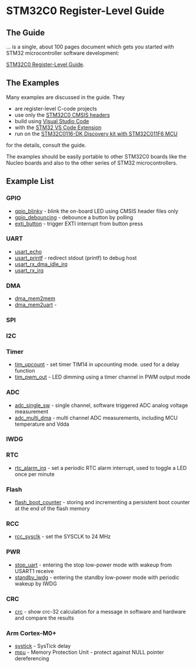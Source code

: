 # STM32C0 Register-Level Guide

## The Guide

... is a single, about 100 pages document which gets you started with STM32 microcontroller software development:

[STM32C0 Register-Level Guide](docs/STM32C0%20Register-Level%20Guide.pdf).

## The Examples

Many examples are discussed in the guide. They

- are register-level C-code projects 
- use only the [STM32C0 CMSIS headers](https://github.com/STMicroelectronics/STM32CubeC0/tree/main/Drivers/CMSIS) 
- build using [Visual Studio Code](https://code.visualstudio.com/)
- with the [STM32 VS Code Extension](https://marketplace.visualstudio.com/items?itemName=stmicroelectronics.stm32-vscode-extension)
- run on the [STM32C0116-DK Discovery kit with STM32C011F6 MCU](https://www.st.com/en/evaluation-tools/stm32c0116-dk.html)

for the details, consult the guide.

The examples should be easily portable to other STM32C0 boards like the Nucleo boards and also to the other series of STM32 microcontrollers.

## Example List

### GPIO

- [gpio_blinky](https://github.com/FrankBau/stm32c0/tree/main/gpio_blinky/) - blink the on-board LED using CMSIS header files only
- [gpio_debouncing](https://github.com/FrankBau/stm32c0/tree/main/gpio_debouncing/) - debounce a button by polling
- [exti_button](https://github.com/FrankBau/stm32c0/tree/main/exti_button) - trigger EXTI interrupt from button press

### UART

- [usart_echo](https://github.com/FrankBau/stm32c0/tree/main/usart_echo)
- [usart_printf](https://github.com/FrankBau/stm32c0/tree/main/usart_printf) - redirect stdout (printf) to debug host
- [usart_rx_dma_idle_irq](https://github.com/FrankBau/stm32c0/tree/main/usart_rx_dma_idle_irq)
- [usart_rx_irq](https://github.com/FrankBau/stm32c0/tree/main/usart_rx_irq)

### DMA

- [dma_mem2mem](https://github.com/FrankBau/stm32c0/tree/main/dma_mem2mem)
- [dma_mem2uart](https://github.com/FrankBau/stm32c0/tree/main/dma_mem2uart) - 

### SPI

### I2C

### Timer

- [tim_upcount](https://github.com/FrankBau/stm32c0/tree/main/tim_upcount) - set timer TIM14 in upcounting mode. used for a delay function
- [tim_pwm_out](https://github.com/FrankBau/stm32c0/tree/main/tim_pwm_out) - LED dimming using a timer channel in PWM output mode

### ADC

 - [adc_single_sw](https://github.com/FrankBau/stm32c0/tree/main/adc_single_sw) - single channel, software triggered ADC analog voltage measurement
 - [adc_multi_dma](https://github.com/FrankBau/stm32c0/tree/main/adc_multi_dma) - multi channel ADC measurements, including MCU temperature and Vdda

### IWDG

### RTC

- [rtc_alarm_irq](https://github.com/FrankBau/stm32c0/tree/main/rtc_alarm_irq) - set a periodic RTC alarm interrupt, used to toggle a LED once per minute

### Flash

- [flash_boot_counter](https://github.com/FrankBau/stm32c0/tree/main/flash_boot_counter) - storing and incrementing a persistent boot counter at the end of the flash memory

### RCC

- [rcc_sysclk](https://github.com/FrankBau/stm32c0/tree/main/rcc_sysclk) - set the SYSCLK to 24 MHz


### PWR

- [stop_uart](https://github.com/FrankBau/stm32c0/tree/main/stop_uart) - entering the stop low-power mode with wakeup from USART1 receive 
- [standby_iwdg](https://github.com/FrankBau/stm32c0/tree/main/standby_iwdg) - entering the standby low-power mode with periodic wakeup by IWDG 


### CRC

- [crc](https://github.com/FrankBau/stm32c0/tree/main/crc) - show crc-32 calculation for a message in software and hardware and compare the results


### Arm Cortex-M0+

- [systick](https://github.com/FrankBau/stm32c0/tree/main/systick) - SysTick delay
- [mpu](https://github.com/FrankBau/stm32c0/tree/main/mpu) - Memory Protection Unit - protect against NULL pointer dereferencing 

